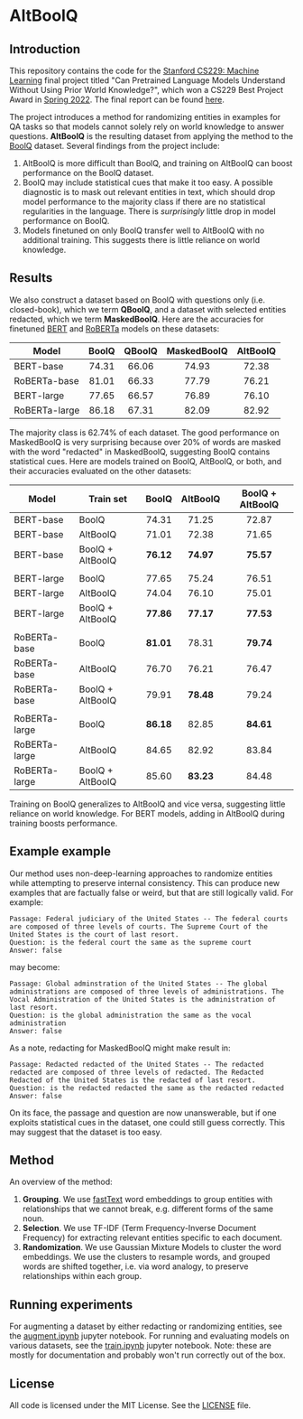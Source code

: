 # AltBoolQ

## Introduction

This repository contains the code for the [Stanford CS229: Machine Learning](https://cs229.stanford.edu/) final project titled "Can Pretrained Language Models Understand Without Using Prior World Knowledge?", which won a CS229 Best Project Award in [Spring 2022](https://cs229.stanford.edu/syllabus-spring2022.html). The final report can be found [here](./CS229__Project_Final_Report.pdf).

The project introduces a method for randomizing entities in examples for QA tasks so that models cannot solely rely on world knowledge to answer questions. **AltBoolQ** is the resulting dataset from applying the method to the [BoolQ](https://github.com/google-research-datasets/boolean-questions) dataset. Several findings from the project include:
1. AltBoolQ is more difficult than BoolQ, and training on AltBoolQ can boost performance on the BoolQ dataset.
2. BoolQ may include statistical cues that make it too easy. A possible diagnostic is to mask out relevant entities in text, which should drop model performance to the majority class if there are no statistical regularities in the language. There is *surprisingly* little drop in model performance on BoolQ.
3. Models finetuned on only BoolQ transfer well to AltBoolQ with no additional training. This suggests there is little reliance on world knowledge.

## Results

We also construct a dataset based on BoolQ with questions only (i.e. closed-book), which we term **QBoolQ**, and a dataset with selected entities redacted, which we term **MaskedBoolQ**. Here are the accuracies for finetuned [BERT](https://github.com/google-research/bert) and [RoBERTa](https://github.com/facebookresearch/fairseq/tree/main/examples/roberta) models on these datasets:

Model | BoolQ | QBoolQ | MaskedBoolQ | AltBoolQ
--- | :---: | :---: |:---: | :---: 
BERT-base     | 74.31 | 66.06 | 74.93 | 72.38
RoBERTa-base  | 81.01 | 66.33 | 77.79 | 76.21
BERT-large    | 77.65 | 66.57 | 76.89 | 76.10
RoBERTa-large | 86.18 | 67.31 | 82.09 | 82.92

The majority class is 62.74% of each dataset. The good performance on MaskedBoolQ is very surprising because over 20% of words are masked with the word "redacted" in MaskedBoolQ, suggesting BoolQ contains statistical cues. Here are models trained on BoolQ, AltBoolQ, or both, and their accuracies evaluated on the other datasets:

Model | Train set | BoolQ | AltBoolQ | BoolQ + AltBoolQ
--- | --- | :---: |:---: | :---: 
BERT-base | BoolQ | 74.31 | 71.25 | 72.87 
BERT-base | AltBoolQ | 71.01 | 72.38 | 71.65 
BERT-base | BoolQ + AltBoolQ | **76.12** | **74.97** | **75.57**
 | | | | 
BERT-large | BoolQ | 77.65 | 75.24 | 76.51 
BERT-large | AltBoolQ | 74.04 | 76.10 | 75.01 
BERT-large | BoolQ + AltBoolQ  | **77.86** | **77.17** | **77.53** 
 | | | | 
RoBERTa-base | BoolQ | **81.01** | 78.31 | **79.74** 
RoBERTa-base | AltBoolQ | 76.70 | 76.21 | 76.47 
RoBERTa-base | BoolQ + AltBoolQ | 79.91 | **78.48** | 79.24 
 | | | | 
RoBERTa-large | BoolQ | **86.18** | 82.85 | **84.61** 
RoBERTa-large | AltBoolQ | 84.65 | 82.92 | 83.84 
RoBERTa-large | BoolQ + AltBoolQ | 85.60 | **83.23** | 84.48 

Training on BoolQ generalizes to AltBoolQ and vice versa, suggesting little reliance on world knowledge. For BERT models, adding in AltBoolQ during training boosts performance.

## Example example

Our method uses non-deep-learning approaches to randomize entities while attempting to preserve internal consistency. This can produce new examples that are factually false or weird, but that are still logically valid. For example:

```
Passage: Federal judiciary of the United States -- The federal courts are composed of three levels of courts. The Supreme Court of the United States is the court of last resort.
Question: is the federal court the same as the supreme court	
Answer: false
```

may become:
```
Passage: Global adminstration of the United States -- The global administrations are composed of three levels of administrations. The Vocal Administration of the United States is the administration of last resort.
Question: is the global administration the same as the vocal administration
Answer: false
```

As a note, redacting for MaskedBoolQ might make result in:

```
Passage: Redacted redacted of the United States -- The redacted redacted are composed of three levels of redacted. The Redacted Redacted of the United States is the redacted of last resort.
Question: is the redacted redacted the same as the redacted redacted
Answer: false
```

On its face, the passage and question are now unanswerable, but if one exploits statistical cues in the dataset, one could still guess correctly. This may suggest that the dataset is too easy.

## Method

An overview of the method:

1. **Grouping**. We use [fastText](https://fasttext.cc/) word embeddings to group entities with relationships that we cannot break, e.g. different forms of the same noun.
2. **Selection**. We use TF-IDF (Term Frequency-Inverse Document Frequency) for extracting relevant entities specific to each document.
3. **Randomization**. We use Gaussian Mixture Models to cluster the word embeddings. We use the clusters to resample words, and grouped words are shifted together, i.e. via word analogy, to preserve relationships within each group.

## Running experiments

For augmenting a dataset by either redacting or randomizing entities, see the [augment.ipynb](./augment.ipynb) jupyter notebook. For running and evaluating models on various datasets, see the [train.ipynb](./train.ipynb) jupyter notebook. Note: these are mostly for documentation and probably won't run correctly out of the box.

## License
All code is licensed under the MIT License. See the [LICENSE](./LICENSE) file.
